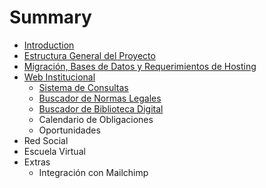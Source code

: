 # Summary

* [Introduction](README.md)
* [Estructura General del Proyecto](chapter1.md)
* [Migración, Bases de Datos y Requerimientos de Hosting](migracion-bases-de-datos-y-requerimientos-de-hosting.md)
* [Web Institucional](web-institucional.md)
	* [Sistema de Consultas](sistema-de-consultas.md)
	* [Buscador de Normas Legales](buscador-de-normas-legales.md)
	* [Buscador de Biblioteca Digital](buscador-de-biblioteca-digital.md)
	* Calendario de Obligaciones
	* Oportunidades
* Red Social 
* Escuela Virtual
* Extras
	* Integración con Mailchimp

